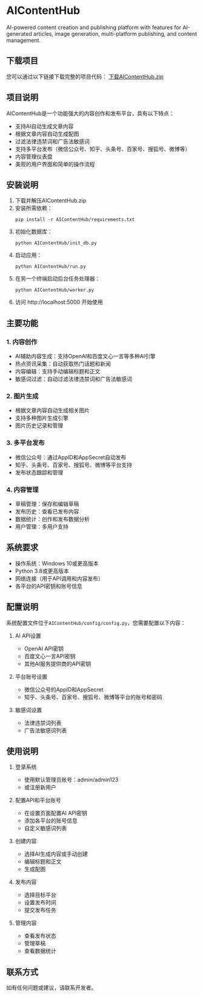 # AIContentHub
AI-powered content creation and publishing platform with features for AI-generated articles, image generation, multi-platform publishing, and content management.

## 下载项目
您可以通过以下链接下载完整的项目代码：
[下载AIContentHub.zip](https://work-2-rgodiiaotguweuxy.prod-runtime.all-hands.dev/AIContentHub.zip)

## 项目说明
AIContentHub是一个功能强大的内容创作和发布平台，具有以下特点：
- 支持AI自动生成文章内容
- 根据文章内容自动生成配图
- 过滤法律违禁词和广告法敏感词
- 支持多平台发布（微信公众号、知乎、头条号、百家号、搜狐号、微博等）
- 内容管理仪表盘
- 美观的用户界面和简单的操作流程

## 安装说明
1. 下载并解压AIContentHub.zip
2. 安装所需依赖：
   ```
   pip install -r AIContentHub/requirements.txt
   ```
3. 初始化数据库：
   ```
   python AIContentHub/init_db.py
   ```
4. 启动应用：
   ```
   python AIContentHub/run.py
   ```
5. 在另一个终端启动后台任务处理器：
   ```
   python AIContentHub/worker.py
   ```
6. 访问 http://localhost:5000 开始使用

## 主要功能
### 1. 内容创作
- AI辅助内容生成：支持OpenAI和百度文心一言等多种AI引擎
- 热点资讯采集：自动获取热门话题和新闻
- 内容编辑：支持手动编辑标题和正文
- 敏感词过滤：自动过滤法律违禁词和广告法敏感词

### 2. 图片生成
- 根据文章内容自动生成相关图片
- 支持多种图片生成引擎
- 图片历史记录和管理

### 3. 多平台发布
- 微信公众号：通过AppID和AppSecret自动发布
- 知乎、头条号、百家号、搜狐号、微博等平台支持
- 发布状态跟踪和管理

### 4. 内容管理
- 草稿管理：保存和编辑草稿
- 发布历史：查看已发布内容
- 数据统计：创作和发布数据分析
- 用户管理：多用户支持

## 系统要求
- 操作系统：Windows 10或更高版本
- Python 3.8或更高版本
- 网络连接（用于API调用和内容发布）
- 各平台的API密钥和账号信息

## 配置说明
系统配置文件位于`AIContentHub/config/config.py`，您需要配置以下内容：

1. AI API设置
   - OpenAI API密钥
   - 百度文心一言API密钥
   - 其他AI服务提供商的API密钥

2. 平台账号设置
   - 微信公众号的AppID和AppSecret
   - 知乎、头条号、百家号、搜狐号、微博等平台的账号和密码

3. 敏感词设置
   - 法律违禁词列表
   - 广告法敏感词列表

## 使用说明
1. 登录系统
   - 使用默认管理员账号：admin/admin123
   - 或注册新用户

2. 配置API和平台账号
   - 在设置页面配置AI API密钥
   - 添加各平台的账号信息
   - 自定义敏感词列表

3. 创建内容
   - 选择AI生成内容或手动创建
   - 编辑标题和正文
   - 生成配图

4. 发布内容
   - 选择目标平台
   - 设置发布时间
   - 提交发布任务

5. 管理内容
   - 查看发布状态
   - 管理草稿
   - 查看数据统计

## 联系方式
如有任何问题或建议，请联系开发者。
